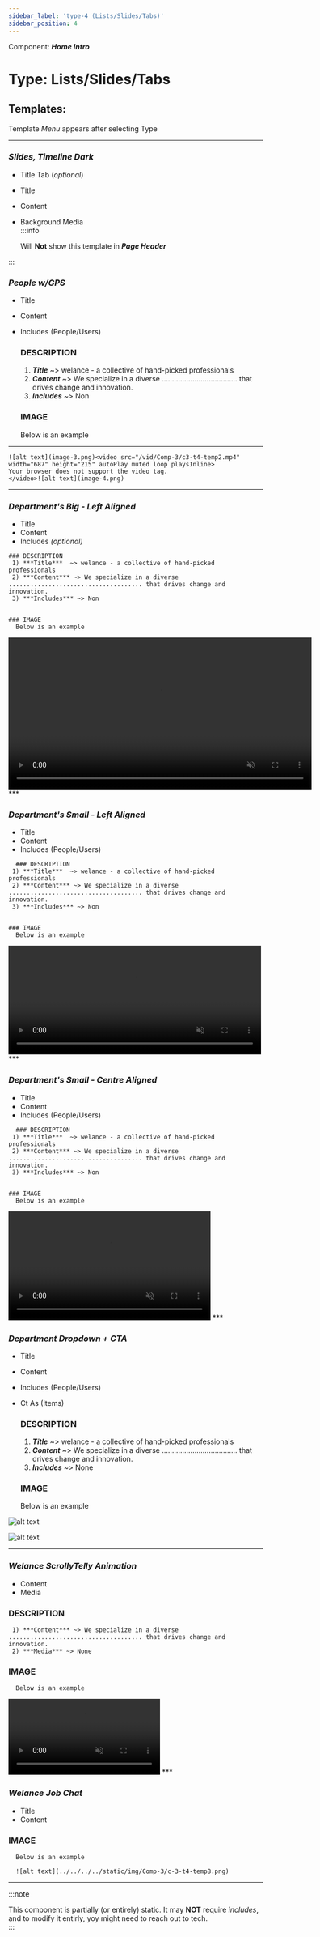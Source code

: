 ```yaml
---
sidebar_label: 'type-4 (Lists/Slides/Tabs)'
sidebar_position: 4
---
```


 Component: ***Home Intro***
# Type: **Lists/Slides/Tabs**  
 
 ## Templates:  
 Template *Menu* appears after selecting Type
 ***  
### *Slides, Timeline Dark*  
  * Title Tab (*optional*)               
  * Title
  * Content    
  * Background Media  
   :::info

    Will **Not** show this template in ***Page Header***

   :::


### *People w/GPS*
  * Title
  * Content
  * Includes (People/Users)  

   

    ### DESCRIPTION 
     1) ***Title***  ~> welance - a collective of hand-picked professionals  
     2) ***Content*** ~> We specialize in a diverse ..................................... that drives change and innovation.  
     3) ***Includes*** ~> Non   
    
    ### IMAGE 
      Below is an example
***
    ![alt text](image-3.png)<video src="/vid/Comp-3/c3-t4-temp2.mp4" width="687" height="215" autoPlay muted loop playsInline>
    Your browser does not support the video tag.
    </video>![alt text](image-4.png)
***

### *Department's Big - Left Aligned*
  * Title
  * Content
  * Includes *(optional)*

  <!-- ![alt text](image-4.png) -->
    ### DESCRIPTION 
     1) ***Title***  ~> welance - a collective of hand-picked professionals  
     2) ***Content*** ~> We specialize in a diverse ..................................... that drives change and innovation.  
     3) ***Includes*** ~> Non  
    

    ### IMAGE 
      Below is an example

<!-- ***  -->
<!-- ![people w/gps](/vid/c3-t4-temp2.mp4){: .lazy } -->
<video src="/vid/Comp-3/c3-t4-temp3.mp4" width="600" height="300" autoPlay muted loop playsInline>
Your browser does not support the video tag.
</video>
***

### *Department's Small - Left Aligned*
  * Title
  * Content
  * Includes (People/Users)    

  <!-- ![alt text](image-5.png) -->

      ### DESCRIPTION 
     1) ***Title***  ~> welance - a collective of hand-picked professionals  
     2) ***Content*** ~> We specialize in a diverse ..................................... that drives change and innovation.  
     3) ***Includes*** ~> Non  
    

    ### IMAGE 
      Below is an example

<!-- ***  -->
<!-- ![people w/gps](/vid/c3-t4-temp2.mp4){: .lazy } -->
<video src="/vid/Comp-3/c3-t4-temp4.mp4" width="500" height="215" autoPlay muted loop playsInline>
Your browser does not support the video tag.
</video>
***

### *Department's Small - Centre Aligned*
  * Title
  * Content
  * Includes (People/Users)    

  <!-- ![alt text](image-5.png) -->

      ### DESCRIPTION 
     1) ***Title***  ~> welance - a collective of hand-picked professionals  
     2) ***Content*** ~> We specialize in a diverse ..................................... that drives change and innovation.  
     3) ***Includes*** ~> Non  
    

    ### IMAGE 
      Below is an example

<!-- ***  -->
<!-- ![people w/gps](/vid/c3-t4-temp2.mp4){: .lazy } -->
<video src="/vid/Comp-3/c3-t4-temp5.mp4" width="400" height="215" autoPlay muted loop playsInline>
Your browser does not support the video tag.
</video>
***

### *Department Dropdown + CTA*
  * Title
  * Content
  * Includes (People/Users)
  * Ct As (Items)  

      ### DESCRIPTION 
     1) ***Title***  ~> welance - a collective of hand-picked professionals  
     2) ***Content*** ~> We specialize in a diverse ..................................... that drives change and innovation.  
     3) ***Includes*** ~> None 
    

    ### IMAGE 
      Below is an example

<!-- ***  -->
![alt text](image-5.png) 
<!-- ![Alt text](image-6.png){: .shift-right }
![Alt text](image-6.png){: style="margin-left: 20px;"} -->
![alt text](image-6.png)
***

### *Welance ScrollyTelly Animation*
  * Content
  * Media    

  ### DESCRIPTION 
     1) ***Content*** ~> We specialize in a diverse ..................................... that drives change and innovation. 
     2) ***Media*** ~> None    

 ### IMAGE 
      Below is an example
<video src="/vid/Comp-3/c3-t4-temp6.mp4" autoPlay muted loop playsInline>
Your browser does not support the video tag.
</video>
***


### *Welance Job Chat*
  * Title
  * Content    

### IMAGE 
      Below is an example  

      ![alt text](../../../../static/img/Comp-3/c-3-t4-temp8.png)
  <!-- ![alt text](image-8.png) -->
  
***

   


:::note

This component is partially (or entirely) static. It may **NOT** require *includes*, and to modify it entirly, yoy might need to reach out to tech.  
:::

 
